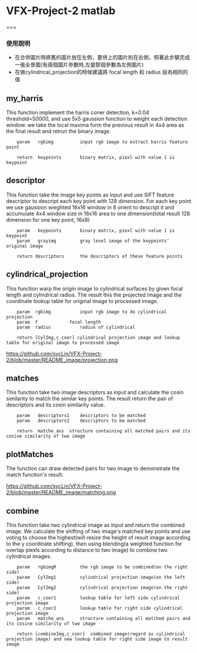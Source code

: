 # VFX-Project-2 matlab
===
### 使用說明
* 在合併圖片時將舊的圖片放在左側，要併上的圖片則在右側，照著此步驟完成一張全景圖(有兩個圖片參數時,左變那個參數為左側圖片)
* 在做cylindrical_projection的時候建議將 focal length 和 radius 設為相同的值

my_harris
---
This function implement the harris coner detection, k=0.04 threshold=50000, and use 5x5 gaussion function to weight each detection window. we take the local maxima form the previous result in 4x4 area as the final result and retrun the binary image.

		param 	rgbimg			input rgb image to extract harris feature point

		return  keypoints		binary matrix, piexl with value 1 is keypoint


descriptor
---
This function take the image key points as input and use SIFT feature descriptor to descript each key point with 128 dimension.
For each key point we use gaussion wieghted 16x16 window in 8 orient to descript it and accumulate 4x4 window size in 16x16 area to one dimension(total result 128 dimension for one key point, 16x8)

		param 	keypoints		binary matrix, piexl with value 1 is keypoint
		param 	grayimg 		gray level image of the keypoints' original image

		return descriptors		the descriptors of these feature points


cylindrical_projection
---
This function warp the origin image to cylindrical surfaces by given focal length and cylindrical radius. The result this the projected image and the coordinate lookup table for original image to processed image.

		param  rgbimg			input rgb image to do cylindrical projection
		param  f 			focal length
		param  radius 			radius of cylindrical

		return [CylImg,c_coor] cylindrical projection image and lookup table for original image to processed image

https://github.com/sycLin/VFX-Project-2/blob/master/README_image/projection.png


matches
---
This function take two image descriptors as input and calculate the cosin similarity to match the similar key points. The result return the pair of descriptors and its cosin similarity value.

		param 	descriptors1 	descriptors to be matched
		param 	descriptors2	descriptors to be matched

		return  matche_ans 	structure containing all matched pairs and its cosine similarity of two image


plotMatches
---
The function can draw detected pairs for two image to demonstrate the match function's result.

https://github.com/sycLin/VFX-Project-2/blob/master/README_image/matching.png


combine
---
This function take two cylindrical image as input and return the combined image. We calculate the shifting of two image's matched key points and use voting to choose the highest(will resize the height of result image according to the y coordinate shifting), then using blending(a weighted function for overlap piexls according to distance to two image) to combine two cylindrical images.

		param 	rgbimgR 		the rgb image to be combined(on the right side)
		param 	CylImg1			cylindrical projection image(on the left side)
		param 	CylImg2 		cylindrical projection image(on the right side)
		param 	c_coor1 		lookup table for left side cylindrical projection image
		param 	c_coor2			lookup table for right side cylindrical projection image
		param 	matche_ans 		structure containing all matched pairs and its cosine similarity of two image
 
		return [combineImg,c_coor] 	combined image(regard as cylindrical projection image) and new lookup table for right side image to result image



